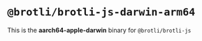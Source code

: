 # `@brotli/brotli-js-darwin-arm64`

This is the **aarch64-apple-darwin** binary for `@brotli/brotli-js`
